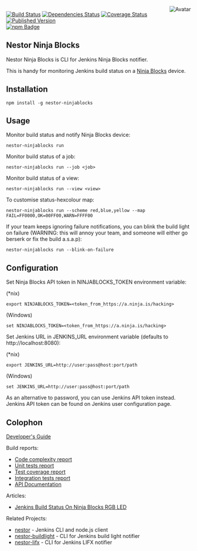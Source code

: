 <img align="right" src="https://raw.github.com/cliffano/nestor-ninjablocks/master/avatar.jpg" alt="Avatar"/>

[![Build Status](https://img.shields.io/travis/cliffano/nestor-ninjablocks.svg)](http://travis-ci.org/cliffano/nestor-ninjablocks)
[![Dependencies Status](https://img.shields.io/david/cliffano/nestor-ninjablocks.svg)](http://david-dm.org/cliffano/nestor-ninjablocks)
[![Coverage Status](https://img.shields.io/coveralls/cliffano/nestor-ninjablocks.svg)](https://coveralls.io/r/cliffano/nestor-ninjablocks?branch=master)
[![Published Version](https://img.shields.io/npm/v/nestor-ninjablocks.svg)](http://www.npmjs.com/package/nestor-ninjablocks)
<br/>
[![npm Badge](https://nodei.co/npm/nestor-ninjablocks.png)](http://npmjs.org/package/nestor-ninjablocks)

Nestor Ninja Blocks
-------------------

Nestor Ninja Blocks is CLI for Jenkins Ninja Blocks notifier.

This is handy for monitoring Jenkins build status on a [Ninja Blocks](http://ninjablocks.com) device.

Installation
------------

    npm install -g nestor-ninjablocks

Usage
-----

Monitor build status and notify Ninja Blocks device:

    nestor-ninjablocks run

Monitor build status of a job:

    nestor-ninjablocks run --job <job>

Monitor build status of a view:

    nestor-ninjablocks run --view <view>

To customise status-hexcolour map:

    nestor-ninjablocks run --scheme red,blue,yellow --map FAIL=FF0000,OK=00FF00,WARN=FFFF00

If your team keeps ignoring failure notifications, you can blink the build light on failure (WARNING: this will annoy your team, and someone will either go berserk or fix the build a.s.a.p):

    nestor-ninjablocks run --blink-on-failure

Configuration
-------------

Set Ninja Blocks API token in NINJABLOCKS_TOKEN environment variable:

(*nix)

    export NINJABLOCKS_TOKEN=<token_from_https://a.ninja.is/hacking>

(Windows)

    set NINJABLOCKS_TOKEN=<token_from_https://a.ninja.is/hacking>

Set Jenkins URL in JENKINS_URL environment variable (defaults to http://localhost:8080):

(*nix)

    export JENKINS_URL=http://user:pass@host:port/path

(Windows)

    set JENKINS_URL=http://user:pass@host:port/path

As an alternative to password, you can use Jenkins API token instead. Jenkins API token can be found on Jenkins user configuration page.

Colophon
--------

[Developer's Guide](http://cliffano.github.io/developers_guide.html#nodejs)

Build reports:

* [Code complexity report](http://cliffano.github.io/nestor-ninjablocks/complexity/plato/index.html)
* [Unit tests report](http://cliffano.github.io/nestor-ninjablocks/test/buster.out)
* [Test coverage report](http://cliffano.github.io/nestor-ninjablocks/coverage/buster-istanbul/lcov-report/lib/index.html)
* [Integration tests report](http://cliffano.github.io/nestor-ninjablocks/test-integration/cmdt.out)
* [API Documentation](http://cliffano.github.io/nestor-ninjablocks/doc/dox-foundation/index.html)

Articles:

* [Jenkins Build Status On Ninja Blocks RGB LED](http://blog.cliffano.com/2013/04/08/jenkins-build-status-on-ninja-blocks-rgb-led/)

Related Projects:

* [nestor](http://github.com/cliffano/nestor) - Jenkins CLI and node.js client
* [nestor-buildlight](http://github.com/cliffano/nestor-buildlight) - CLI for Jenkins build light notifier
* [nestor-lifx](http://github.com/cliffano/nestor-lifx) - CLI for Jenkins LIFX notifier
